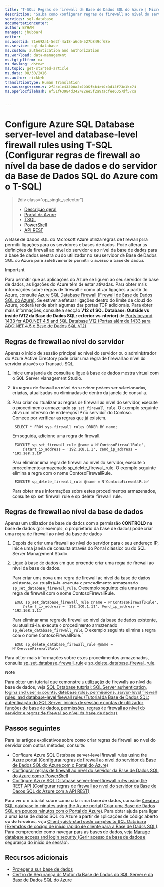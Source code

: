 ```yaml
---
title: 'T-SQL: Regras de firewall da Base de Dados SQL do Azure | Microsoft Docs'
description: "Saiba como configurar regras de firewall ao nível do servidor e ao nível da base de dados para endereços IP que acedem a bases de dados SQL do Azure através do Transact-SQL."
services: sql-database
documentationcenter: 
author: BYHAM
manager: jhubbard
editor: 
ms.assetid: 71e692a1-5e2f-4a18-a6d6-527b849cf68e
ms.service: sql-database
ms.custom: authentication and authorization
ms.workload: data-management
ms.tgt_pltfrm: na
ms.devlang: dotnet
ms.topic: get-started-article
ms.date: 08/30/2016
ms.author: rickbyh
translationtype: Human Translation
ms.sourcegitcommit: 2f24c1c43300a3c5035fbb4e90c3d13f73c1bc74
ms.openlocfilehash: ef51f63984d342422ee5f2a93acfee6357df57ca


---
```

# <a name="configure-azure-sql-database-server-level-and-database-level-firewall-rules-using-t-sql"></a>Configure Azure SQL Database server-level and database-level firewall rules using T-SQL (Configurar regras de firewall ao nível da base de dados e do servidor da Base de Dados SQL do Azure com o T-SQL)
> [!div class="op_single_selector"]
> * [Descrição geral](sql-database-firewall-configure.md)
> * [Portal do Azure](sql-database-configure-firewall-settings.md)
> * [TSQL](sql-database-configure-firewall-settings-tsql.md)
> * [PowerShell](sql-database-configure-firewall-settings-powershell.md)
> * [API REST](sql-database-configure-firewall-settings-rest.md)
> 
> 

A Base de dados SQL do Microsoft Azure utiliza regras de firewall para permitir ligações para os servidores e bases de dados. Pode alterar as definições da firewall ao nível do servidor e ao nível da base de dados para a base de dados mestra ou do utilizador no seu servidor de Base de Dados SQL do Azure para seletivamente permitir o acesso à base de dados.

> [!IMPORTANT]
> Para permitir que as aplicações do Azure se liguem ao seu servidor de base de dados, as ligações do Azure têm de estar ativadas. Para obter mais informações sobre regras de firewall e como ativar ligações a partir do Azure, consulte [Azure SQL Database Firewall (Firewall de Base de Dados SQL do Azure)](sql-database-firewall-configure.md). Se estiver a efetuar ligações dentro do limite de cloud do Azure, poderá ter de abrir algumas das portas TCP adicionais. Para obter mais informações, consulte a secção **V12 of SQL Database: Outside vs inside (V12 da Base de Dados SQL: exterior vs interior)** de [Ports beyond 1433 for ADO.NET 4.5 and SQL Database V12 (Portas além de 1433 para ADO.NET 4.5 e Base de Dados SQL V12)](sql-database-develop-direct-route-ports-adonet-v12.md)
> 
> 

## <a name="server-level-firewall-rules"></a>Regras de firewall ao nível do servidor
Apenas o início de sessão principal ao nível do servidor ou o administrador do Azure Active Directory pode criar uma regra de firewall ao nível do servidor através do Transact-SQL.

1. Inicie uma janela de consulta e ligue à base de dados mestra virtual com o SQL Server Management Studio.
2. As regras de firewall ao nível do servidor podem ser selecionadas, criadas, atualizadas ou eliminadas de dentro da janela de consulta.
3. Para criar ou atualizar as regras de firewall ao nível do servidor, execute o procedimento armazenado `sp_set_firewall_rule`. O exemplo seguinte ativa um intervalo de endereços IP no servidor do Contoso.<br/>Comece por verificar as regras que já existem.
   
        SELECT * FROM sys.firewall_rules ORDER BY name;
   
    Em seguida, adicione uma regra de firewall.
   
        EXECUTE sp_set_firewall_rule @name = N'ContosoFirewallRule',
            @start_ip_address = '192.168.1.1', @end_ip_address = '192.168.1.10'
   
    Para eliminar uma regra de firewall ao nível do servidor, execute o procedimento armazenado sp_delete_firewall_rule. O exemplo seguinte elimina a regra com o nome ContosoFirewallRule.
   
        EXECUTE sp_delete_firewall_rule @name = N'ContosoFirewallRule'
   
   Para obter mais informações sobre estes procedimentos armazenados, consulte [sp_set_firewall_rule](https://msdn.microsoft.com/library/dn270017.aspx) e [sp_delete_firewall_rule](https://msdn.microsoft.com/library/dn270024.aspx).

## <a name="database-level-firewall-rules"></a>Regras de firewall ao nível da base de dados
Apenas um utilizador de base de dados com a permissão **CONTROLO** na base de dados (por exemplo, o proprietário da base de dados) pode criar uma regra de firewall ao nível da base de dados.

1. Depois de criar uma firewall ao nível do servidor para o seu endereço IP, inicie uma janela de consulta através do Portal clássico ou do SQL Server Management Studio.
2. Ligue à base de dados em que pretende criar uma regra de firewall ao nível da base de dados.
   
    Para criar uma nova uma regra de firewall ao nível da base de dados existente, ou atualizá-la, execute o procedimento armazenado `sp_set_database_firewall_rule`. O exemplo seguinte cria uma nova regra de firewall com o nome ContosoFirewallRule.
   
        EXEC sp_set_database_firewall_rule @name = N'ContosoFirewallRule', 
            @start_ip_address = '192.168.1.11', @end_ip_address = '192.168.1.11'
   
    Para eliminar uma regra de firewall ao nível da base de dados existente, ou atualizá-la, execute o procedimento armazenado `sp_delete_database_firewall_rule`. O exemplo seguinte elimina a regra com o nome ContosoFirewallRule.
   `
   
        EXEC sp_delete_database_firewall_rule @name = N'ContosoFirewallRule'

Para obter mais informações sobre estes procedimentos armazenados, consulte [sp_set_database_firewall_rule](https://msdn.microsoft.com/library/dn270010.aspx) e [sp_delete_database_firewall_rule](https://msdn.microsoft.com/library/dn270030.aspx).

> [!NOTE]
> Para obter um tutorial que demonstre a utilização de firewalls ao nível da base de dados, veja [SQL Database tutorial: SQL Server authentication, logins and user accounts, database roles, permissions, server-level firewall rules, and database-level firewall rules (Tutorial da Base de Dados SQL: autenticação do SQL Server, inícios de sessão e contas de utilizador, funções de base de dados, permissões, regras de firewall ao nível do servidor e regras de firewall ao nível da base de dados)](sql-database-control-access-sql-authentication-get-started.md).
>


## <a name="next-steps"></a>Passos seguintes
Para ler artigos explicativos sobre como criar regras de firewall ao nível do servidor com outros métodos, consulte: 

* [Configure Azure SQL Database server-level firewall rules using the Azure portal (Configurar regras de firewall ao nível do servidor da Base de Dados SQL do Azure com o Portal do Azure)](sql-database-configure-firewall-settings.md)
* [Configurar regras de firewall ao nível do servidor da Base de Dados SQL do Azure com o PowerShell](sql-database-configure-firewall-settings-powershell.md)
* [Configure Azure SQL Database server-level firewall rules using the REST API (Configurar regras de firewall ao nível do servidor da Base de Dados SQL do Azure com a API REST)](sql-database-configure-firewall-settings-rest.md)

Para ver um tutorial sobre como criar uma base de dados, consulte [Create a SQL database in minutes using the Azure portal (Criar uma Base de Dados SQL em poucos minutos com o Portal do Azure)](sql-database-get-started.md).
Para obter ajuda para ligar a uma base de dados SQL do Azure a partir de aplicações de código aberto ou de terceiros, veja [Client quick-start code samples to SQL Database (Exemplos de código de início rápido de cliente para a Base de Dados SQL)](https://msdn.microsoft.com/library/azure/ee336282.aspx).
Para compreender como navegar para as bases de dados, veja [Manage database access and login security (Gerir acesso da base de dados e segurança do início de sessão)](https://msdn.microsoft.com/library/azure/ee336235.aspx).

## <a name="additional-resources"></a>Recursos adicionais
* [Proteger a sua base de dados](sql-database-security-overview.md)
* [Centro de Segurança do Motor da Base de Dados do SQL Server e da Base de Dados SQL do Azure](https://msdn.microsoft.com/library/bb510589)




<!--HONumber=Jan17_HO3-->


